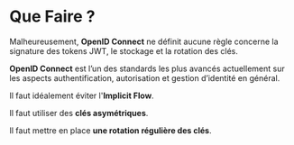 # Que Faire ?

Malheureusement, **OpenID Connect** ne définit aucune règle concerne la signature des tokens JWT, le stockage et la rotation des clés.

**OpenID Connect** est l’un des standards les plus avancés actuellement sur les aspects authentification, autorisation et gestion d’identité en général.

Il faut idéalement éviter l'**Implicit Flow**.

Il faut utiliser des **clés asymétriques**.

Il faut mettre en place **une rotation régulière des clés**.

